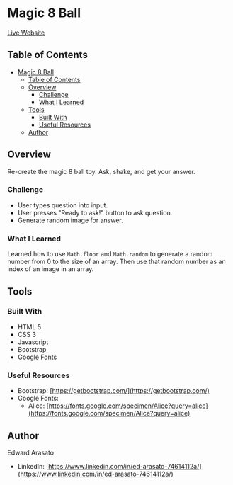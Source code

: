 # Magic 8 Ball
[Live Website](https://aim4dabush.github.io/magic8ball/)

## Table of Contents

- [Magic 8 Ball](#magic-8-ball)
  - [Table of Contents](#table-of-contents)
  - [Overview](#overview)
    - [Challenge](#challenge)
    - [What I Learned](#what-i-learned)
  - [Tools](#tools)
    - [Built With](#built-with)
    - [Useful Resources](#useful-resources)
  - [Author](#author)

## Overview

Re-create the magic 8 ball toy. Ask, shake, and get your answer.

### Challenge

- User types question into input.
- User presses "Ready to ask!" button to ask question.
- Generate random image for answer.

### What I Learned

Learned how to use `Math.floor` and `Math.random` to generate a random number from 0 to the size of an array. Then use that random number as an index of an image in an array.

## Tools

### Built With

- HTML 5
- CSS 3
- Javascript
- Bootstrap
- Google Fonts

### Useful Resources

- Bootstrap: [https://getbootstrap.com/](https://getbootstrap.com/)
- Google Fonts:
  - Alice: [https://fonts.google.com/specimen/Alice?query=alice](https://fonts.google.com/specimen/Alice?query=alice)

## Author

Edward Arasato

- LinkedIn: [https://www.linkedin.com/in/ed-arasato-74614112a/](https://www.linkedin.com/in/ed-arasato-74614112a/)
